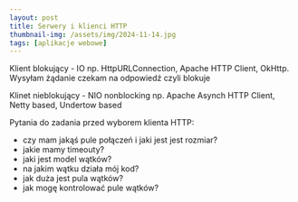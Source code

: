 ```yaml
---
layout: post
title: Serwery i klienci HTTP
thumbnail-img: /assets/img/2024-11-14.jpg
tags: [aplikacje webowe]
---
```


Klient blokujący - IO np. HttpURLConnection, Apache HTTP Client, OkHttp. Wysyłam żądanie czekam na odpowiedź czyli blokuje

Klinet nieblokujący - NIO nonblocking np. Apache Asynch HTTP Client, Netty based, Undertow based



Pytania do zadania przed wyborem klienta HTTP:
- czy mam jakąś pule połączeń i jaki jest jest rozmiar?
- jakie mamy timeouty?
- jaki jest model wątków?
- na jakim wątku działa mój kod?
- jak duża jest pula wątków?
- jak mogę kontrolować pule wątków?
